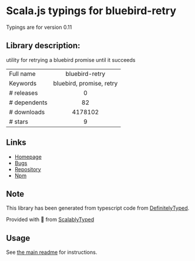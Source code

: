 
# Scala.js typings for bluebird-retry

Typings are for version 0.11

## Library description:
utility for retrying a bluebird promise until it succeeds

|                    |                 |
| ------------------ | :-------------: |
| Full name          | bluebird-retry |
| Keywords           | bluebird, promise, retry |
| # releases         | 0 |
| # dependents       | 82 |
| # downloads        | 4178102 |
| # stars            | 9 |

## Links
- [Homepage](https://github.com/demmer/bluebird-retry)
- [Bugs](https://github.com/demmer/bluebird-retry/issues)
- [Repository](https://github.com/demmer/bluebird-retry)
- [Npm](https://www.npmjs.com/package/bluebird-retry)
    


## Note
This library has been generated from typescript code from [DefinitelyTyped](https://definitelytyped.org).

Provided with :purple_heart: from [ScalablyTyped](https://github.com/oyvindberg/ScalablyTyped)

## Usage
See [the main readme](../../readme.md) for instructions.


